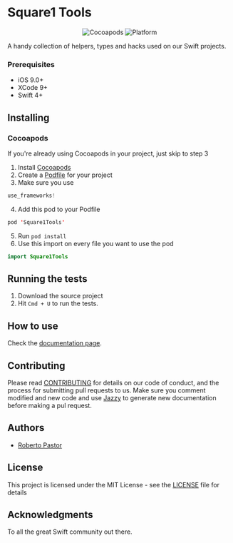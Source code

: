 # Square1 Tools

<p align="center">
<img src="https://img.shields.io/cocoapods/v/Square1Tools.svg" alt="Cocoapods"/>
<img src="https://img.shields.io/badge/platform-ios-red.svg" alt="Platform"/>
</p>

A handy collection of helpers, types and hacks used on our Swift projects.

### Prerequisites

* iOS 9.0+
* XCode 9+
* Swift 4+

## Installing

### Cocoapods

If you're already using Cocoapods in your project, just skip to step 3
1. Install [Cocoapods](https://guides.cocoapods.org/using/getting-started.html)
2. Create a [Podfile](https://guides.cocoapods.org/using/using-cocoapods.html) for your project
3. Make sure you use 
```swift
use_frameworks!
```
4. Add this pod to your Podfile
```swift
pod 'Square1Tools'
```
5. Run ```pod install```
6. Use this import on every file you want to use the pod
```swift
import Square1Tools
```

## Running the tests

1. Download the source project
2. Hit ```Cmd + U``` to run the tests.

## How to use

Check the [documentation page](docs/index.html).

## Contributing

Please read [CONTRIBUTING](CONTRIBUTING.md) for details on our code of conduct, and the process for submitting pull requests to us.
Make sure you comment modified and new code and use [Jazzy](https://github.com/realm/jazzy) to generate new documentation before making a pul request.

## Authors

* [Roberto Pastor](https://github.com/WedgeSparda)

## License

This project is licensed under the MIT License - see the [LICENSE](LICENSE.md) file for details

## Acknowledgments

To all the great Swift community out there.